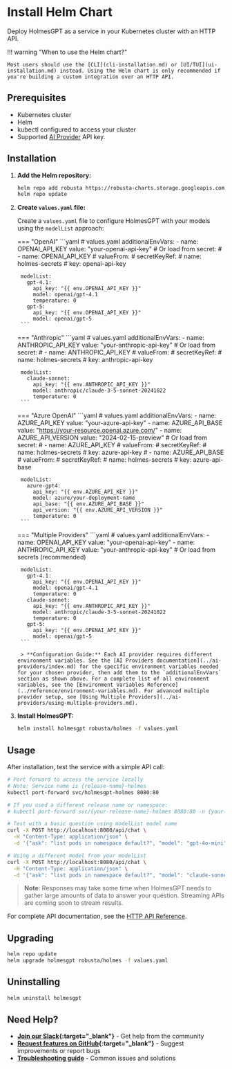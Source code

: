 # Install Helm Chart

Deploy HolmesGPT as a service in your Kubernetes cluster with an HTTP API.

!!! warning "When to use the Helm chart?"

    Most users should use the [CLI](cli-installation.md) or [UI/TUI](ui-installation.md) instead. Using the Helm chart is only recommended if you're building a custom integration over an HTTP API.

## Prerequisites

- Kubernetes cluster
- Helm
- kubectl configured to access your cluster
- Supported [AI Provider](../ai-providers/index.md) API key.

## Installation

1. **Add the Helm repository:**
   ```bash
   helm repo add robusta https://robusta-charts.storage.googleapis.com
   helm repo update
   ```

2. **Create `values.yaml` file:**

    Create a `values.yaml` file to configure HolmesGPT with your models using the `modelList` approach:

    === "OpenAI"
        ```yaml
        # values.yaml
        additionalEnvVars:
        - name: OPENAI_API_KEY
          value: "your-openai-api-key"
        # Or load from secret:
        # - name: OPENAI_API_KEY
        #   valueFrom:
        #     secretKeyRef:
        #       name: holmes-secrets
        #       key: openai-api-key

        modelList:
          gpt-4.1:
            api_key: "{{ env.OPENAI_API_KEY }}"
            model: openai/gpt-4.1
            temperature: 0
          gpt-5:
            api_key: "{{ env.OPENAI_API_KEY }}"
            model: openai/gpt-5
        ```

    === "Anthropic"
        ```yaml
        # values.yaml
        additionalEnvVars:
        - name: ANTHROPIC_API_KEY
          value: "your-anthropic-api-key"
        # Or load from secret:
        # - name: ANTHROPIC_API_KEY
        #   valueFrom:
        #     secretKeyRef:
        #       name: holmes-secrets
        #       key: anthropic-api-key

        modelList:
          claude-sonnet:
            api_key: "{{ env.ANTHROPIC_API_KEY }}"
            model: anthropic/claude-3-5-sonnet-20241022
            temperature: 0
        ```

    === "Azure OpenAI"
        ```yaml
        # values.yaml
        additionalEnvVars:
        - name: AZURE_API_KEY
          value: "your-azure-api-key"
        - name: AZURE_API_BASE
          value: "https://your-resource.openai.azure.com/"
        - name: AZURE_API_VERSION
          value: "2024-02-15-preview"
        # Or load from secret:
        # - name: AZURE_API_KEY
        #   valueFrom:
        #     secretKeyRef:
        #       name: holmes-secrets
        #       key: azure-api-key
        # - name: AZURE_API_BASE
        #   valueFrom:
        #     secretKeyRef:
        #       name: holmes-secrets
        #       key: azure-api-base

        modelList:
          azure-gpt4:
            api_key: "{{ env.AZURE_API_KEY }}"
            model: azure/your-deployment-name
            api_base: "{{ env.AZURE_API_BASE }}"
            api_version: "{{ env.AZURE_API_VERSION }}"
            temperature: 0
        ```

    === "Multiple Providers"
        ```yaml
        # values.yaml
        additionalEnvVars:
        - name: OPENAI_API_KEY
          value: "your-openai-api-key"
        - name: ANTHROPIC_API_KEY
          value: "your-anthropic-api-key"
        # Or load from secrets (recommended)

        modelList:
          gpt-4.1:
            api_key: "{{ env.OPENAI_API_KEY }}"
            model: openai/gpt-4.1
            temperature: 0
          claude-sonnet:
            api_key: "{{ env.ANTHROPIC_API_KEY }}"
            model: anthropic/claude-3-5-sonnet-20241022
            temperature: 0
          gpt-5:
            api_key: "{{ env.OPENAI_API_KEY }}"
            model: openai/gpt-5
        ```

        > **Configuration Guide:** Each AI provider requires different environment variables. See the [AI Providers documentation](../ai-providers/index.md) for the specific environment variables needed for your chosen provider, then add them to the `additionalEnvVars` section as shown above. For a complete list of all environment variables, see the [Environment Variables Reference](../reference/environment-variables.md). For advanced multiple provider setup, see [Using Multiple Providers](../ai-providers/using-multiple-providers.md).

3. **Install HolmesGPT:**
   ```bash
   helm install holmesgpt robusta/holmes -f values.yaml
   ```

## Usage

After installation, test the service with a simple API call:

```bash
# Port forward to access the service locally
# Note: Service name is {release-name}-holmes
kubectl port-forward svc/holmesgpt-holmes 8080:80

# If you used a different release name or namespace:
# kubectl port-forward svc/{your-release-name}-holmes 8080:80 -n {your-namespace}

# Test with a basic question using modelList model name
curl -X POST http://localhost:8080/api/chat \
  -H "Content-Type: application/json" \
  -d '{"ask": "list pods in namespace default?", "model": "gpt-4o-mini"}'

# Using a different model from your modelList
curl -X POST http://localhost:8080/api/chat \
  -H "Content-Type: application/json" \
  -d '{"ask": "list pods in namespace default?", "model": "claude-sonnet"}'
```

> **Note**: Responses may take some time when HolmesGPT needs to gather large amounts of data to answer your question. Streaming APIs are coming soon to stream results.

For complete API documentation, see the [HTTP API Reference](../reference/http-api.md).


## Upgrading

```bash
helm repo update
helm upgrade holmesgpt robusta/holmes -f values.yaml
```

## Uninstalling

```bash
helm uninstall holmesgpt
```

## Need Help?

- **[Join our Slack](https://bit.ly/robusta-slack){:target="_blank"}** - Get help from the community
- **[Request features on GitHub](https://github.com/robusta-dev/holmesgpt/issues){:target="_blank"}** - Suggest improvements or report bugs
- **[Troubleshooting guide](../reference/troubleshooting.md)** - Common issues and solutions
